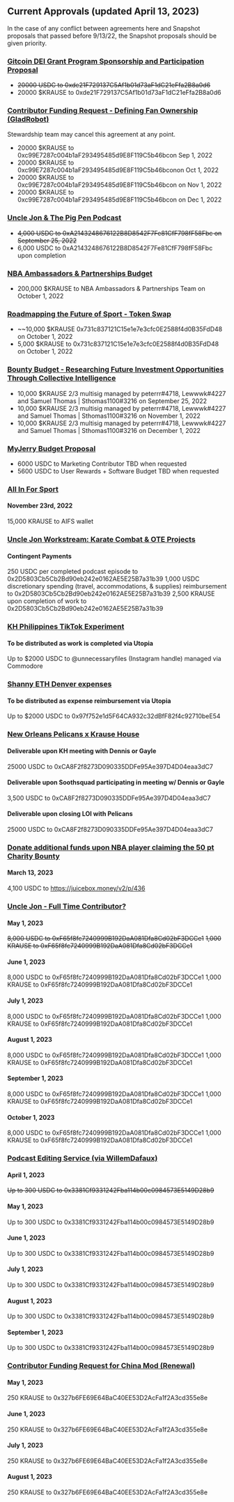 ## Current Approvals (updated April 13, 2023)
In the case of any conflict between agreements here and Snapshot proposals that passed before 9/13/22, the Snapshot proposals should be given priority.

### [Gitcoin DEI Grant Program Sponsorship and Participation Proposal](https://snapshot.org/#/krausehouse.eth/proposal/0x795d2b73b44ad50016a81e7657b138970fd2bf321cc75948628db57c66cd15ef)
- ~~20000 USDC to 0xde21F729137C5Af1b01d73aF1dC21eFfa2B8a0d6~~
- 20000 $KRAUSE to 0xde21F729137C5Af1b01d73aF1dC21eFfa2B8a0d6

### [Contributor Funding Request - Defining Fan Ownership (GladRobot)](https://snapshot.org/#/krausehouse.eth/proposal/0xbf47141bbc522c539580a2f111b137615cfb92647c8c0878434a9ac2108fb2ff)
Stewardship team may cancel this agreement at any point.
- 20000 $KRAUSE to 0xc99E7287c004b1aF293495485d9E8F119C5b46bcon Sep 1, 2022
- 20000 $KRAUSE to 0xc99E7287c004b1aF293495485d9E8F119C5b46bconon Oct 1, 2022
- 20000 $KRAUSE to 0xc99E7287c004b1aF293495485d9E8F119C5b46bcon on Nov 1, 2022
- 20000 $KRAUSE to 0xc99E7287c004b1aF293495485d9E8F119C5b46bcon on Dec 1, 2022

### [Uncle Jon & The Pig Pen Podcast](https://snapshot.org/#/krausehouse.eth/proposal/0xb84bce22891c99f44ab856febdbacce234efdaed25d4e9f9a9e50b944dc3353a)

- ~~4,000 USDC to 0xA2143248676122B8D8542F7Fe81CfF798fF58Fbc on September 25, 2022~~
- 6,000 USDC to 0xA2143248676122B8D8542F7Fe81CfF798fF58Fbc upon completion

### [NBA Ambassadors & Partnerships Budget](https://snapshot.org/#/krausehouse.eth/proposal/0x5b6e83053960bab9498a6359b506074acc00c4dd043d42e25d4188fc9b78e78a)

- 200,000 $KRAUSE to NBA Ambassadors & Partnerships Team on October 1, 2022

### [Roadmapping the Future of Sport - Token Swap](https://snapshot.org/#/krausehouse.eth/proposal/0xdec03920b6bfe02be1f603cec8ad5e1819ee39bf0e51b68612a30edff8a86ddd)

- ~~10,000 $KRAUSE 0x731c837121C15e1e7e3cfc0E2588f4d0B35FdD48 on October 1, 2022
- 5,000 $KRAUSE to 0x731c837121C15e1e7e3cfc0E2588f4d0B35FdD48 on October 1, 2022

### [Bounty Budget - Researching Future Investment Opportunities Through Collective Intelligence](https://snapshot.org/#/krausehouse.eth/proposal/0x2480455a39d1dd2b885e12c5749b4db6b27beb04f670fd4aea5f5f8d75cb5c37)

- 10,000 $KRAUSE 2/3 multisig managed by peterrr#4718, Lewwwk#4227 and Samuel Thomas | Sthomas1100#3216 on September 25, 2022
- 10,000 $KRAUSE 2/3 multisig managed by peterrr#4718, Lewwwk#4227 and Samuel Thomas | Sthomas1100#3216 on November 1, 2022
- 10,000 $KRAUSE 2/3 multisig managed by peterrr#4718, Lewwwk#4227 and Samuel Thomas | Sthomas1100#3216 on December 1, 2022

### [MyJerry Budget Proposal](https://snapshot.org/#/krausehouse.eth/proposal/0xb52e62cc00e1f13aefcaee873b37f57bd8d247a88421cce92db37b7b518f44db)

- 6000 USDC to Marketing Contributor TBD when requested
- 5600 USDC to User Rewards + Software Budget TBD when requested

### [All In For Sport](https://snapshot.org/#/krausehouse.eth/proposal/0xb9314e7a8b8e273351deeda3e15d506043c7cfa3ea7b5e1a7577adf376bf0245)

#### November 23rd, 2022

15,000 KRAUSE to AIFS wallet

### [Uncle Jon Workstream: Karate Combat & OTE Projects](https://snapshot.org/#/krausehouse.eth/proposal/0xb69c0a763e0d44c618d778de1c3e538df17abf86af730c2a5013e6f3401a4802)

#### Contingent Payments

250 USDC per completed podcast episode to 0x2D5803Cb5Cb2Bd90eb242e0162AE5E25B7a31b39
1,000 USDC discretionary spending (travel, accommodations, & supplies) reimbursement to 0x2D5803Cb5Cb2Bd90eb242e0162AE5E25B7a31b39
2,500 KRAUSE upon completion of work to 0x2D5803Cb5Cb2Bd90eb242e0162AE5E25B7a31b39

### [KH Philippines TikTok Experiment](https://snapshot.org/#/krausehouse.eth/proposal/0xc402a968a391f7ec1cc2509ae6e27e0479eb86d693d1c70269a274bbb2558282)

#### To be distributed as work is completed via Utopia

Up to $2000 USDC to @unnecessaryfiles (Instagram handle) managed via Commodore

### [Shanny ETH Denver expenses](https://snapshot.org/#/krausehouse.eth/proposal/0x3f983c8b3c208fcdc89a5c3c1667dd5d83236527afd6c2ab1a43584cc149e3e1)

#### To be distributed as expense reimbursement via Utopia

Up to $2000 USDC to 0x97f752e1d5F64CA932c32dBfF82f4c92710beE54

### [New Orleans Pelicans x Krause House](https://snapshot.org/#/krausehouse.eth/proposal/0x5304821e872c84f8dbd68b6100e54955ab2e0b9907d2b4b57dda1ea9821ee7b7)

#### Deliverable upon KH meeting with Dennis or Gayle

25000 USDC to 0xCA8F2f8273D090335DDFe95Ae397D4D04eaa3dC7

#### Deliverable upon Soothsquad participating in meeting w/ Dennis or Gayle

3,500 USDC to 0xCA8F2f8273D090335DDFe95Ae397D4D04eaa3dC7

#### Deliverable upon closing LOI with Pelicans

25000 USDC to 0xCA8F2f8273D090335DDFe95Ae397D4D04eaa3dC7

### [Donate additional funds upon NBA player claiming the 50 pt Charity Bounty](https://snapshot.org/#/krausehouse.eth/proposal/0x29d57dcf9afc3e1b43ae04ee429cd78427ccb18ec08473d116b5d83ad6fead11)

#### March 13, 2023

4,100 USDC to https://juicebox.money/v2/p/436

### [Uncle Jon - Full Time Contributor?](https://snapshot.org/#/krausehouse.eth/proposal/0x8a63fa7e79df2db3121f709003c5866afe2e1aa8dfd592a2e34cdf358546e289)

#### May 1, 2023

~~8,000 USDC to 0xF65f8fc7240999B192DaA081Dfa8Cd02bF3DCCe1~~
~~1,000 KRAUSE to 0xF65f8fc7240999B192DaA081Dfa8Cd02bF3DCCe1~~

#### June 1, 2023

8,000 USDC to 0xF65f8fc7240999B192DaA081Dfa8Cd02bF3DCCe1
1,000 KRAUSE to 0xF65f8fc7240999B192DaA081Dfa8Cd02bF3DCCe1

#### July 1, 2023

8,000 USDC to 0xF65f8fc7240999B192DaA081Dfa8Cd02bF3DCCe1
1,000 KRAUSE to 0xF65f8fc7240999B192DaA081Dfa8Cd02bF3DCCe1

#### August 1, 2023

8,000 USDC to 0xF65f8fc7240999B192DaA081Dfa8Cd02bF3DCCe1
1,000 KRAUSE to 0xF65f8fc7240999B192DaA081Dfa8Cd02bF3DCCe1

#### September 1, 2023

8,000 USDC to 0xF65f8fc7240999B192DaA081Dfa8Cd02bF3DCCe1
1,000 KRAUSE to 0xF65f8fc7240999B192DaA081Dfa8Cd02bF3DCCe1

#### October 1, 2023

8,000 USDC to 0xF65f8fc7240999B192DaA081Dfa8Cd02bF3DCCe1
1,000 KRAUSE to 0xF65f8fc7240999B192DaA081Dfa8Cd02bF3DCCe1

### [Podcast Editing Service (via WillemDafaux)](https://snapshot.org/#/krausehouse.eth/proposal/0xdab304195286d1a7848dccce3c082ce6443f2060345f6b48c1c657dcb021182c)

#### April 1, 2023

~~Up to 300 USDC to 0x3381Cf9331242Fba114b00c0984573E5149D28b9~~

#### May 1, 2023

Up to 300 USDC to 0x3381Cf9331242Fba114b00c0984573E5149D28b9

#### June 1, 2023

Up to 300 USDC to 0x3381Cf9331242Fba114b00c0984573E5149D28b9

#### July 1, 2023

Up to 300 USDC to 0x3381Cf9331242Fba114b00c0984573E5149D28b9

#### August 1, 2023

Up to 300 USDC to 0x3381Cf9331242Fba114b00c0984573E5149D28b9

#### September 1, 2023

Up to 300 USDC to 0x3381Cf9331242Fba114b00c0984573E5149D28b9

### [Contributor Funding Request for China Mod (Renewal)](https://snapshot.org/#/krausehouse.eth/proposal/0x0e112e7a72f4ac57da48d3ff95a0705965e06cb5b4d1a9f1e2a93223dbb558cb)

#### May 1, 2023

250 KRAUSE to 0x327b6FE69E64BaC40EE53D2AcFa1f2A3cd355e8e

#### June 1, 2023

250 KRAUSE to 0x327b6FE69E64BaC40EE53D2AcFa1f2A3cd355e8e

#### July 1, 2023

250 KRAUSE to 0x327b6FE69E64BaC40EE53D2AcFa1f2A3cd355e8e

#### August 1, 2023

250 KRAUSE to 0x327b6FE69E64BaC40EE53D2AcFa1f2A3cd355e8e